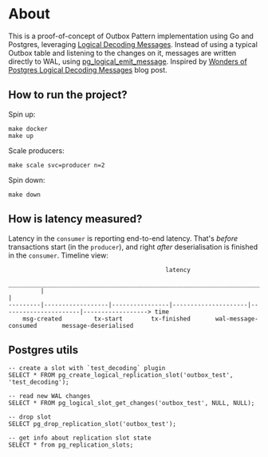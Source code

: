 # About

This is a proof-of-concept of Outbox Pattern implementation using Go and Postgres, leveraging [Logical Decoding Messages](https://www.postgresql.org/docs/current/protocol-logicalrep-message-formats.html). 
Instead of using a typical Outbox table and listening to the changes on it, messages are written directly to WAL, using [pg_logical_emit_message](https://www.postgresql.org/docs/current/functions-admin.html#FUNCTIONS-REPLICATION). Inspired by [Wonders of Postgres Logical Decoding Messages](https://www.infoq.com/articles/wonders-of-postgres-logical-decoding-messages/) blog post.

## How to run the project?

Spin up:
```
make docker
make up
```

Scale producers:
```
make scale svc=producer n=2
```

Spin down:
```
make down
```

## How is latency measured?

Latency in the `consumer` is reporting end-to-end latency. That's *before* transactions start (in the `producer`), and right *after* deserialisation is finished in the `consumer`. Timeline view:

```
                                            latency
          ________________________________________________________________________________
         |                                                                                |
---------|------------------|----------------|---------------------|----------------------|------------------> time
    msg-created         tx-start        tx-finished       wal-message-consumed       message-deserialised

```

## Postgres utils

```
-- create a slot with `test_decoding` plugin
SELECT * FROM pg_create_logical_replication_slot('outbox_test', 'test_decoding');

-- read new WAL changes
SELECT * FROM pg_logical_slot_get_changes('outbox_test', NULL, NULL);

-- drop slot
SELECT pg_drop_replication_slot('outbox_test');

-- get info about replication slot state
SELECT * from pg_replication_slots;
```
